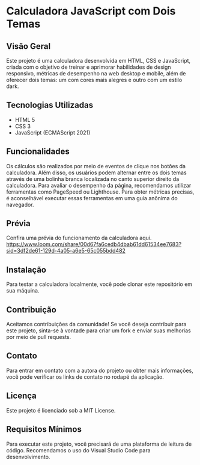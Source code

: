 # Calculadora JavaScript com Dois Temas


## Visão Geral

Este projeto é uma calculadora desenvolvida em HTML, CSS e JavaScript, criada com o objetivo de treinar e aprimorar habilidades de design responsivo, métricas de desempenho na web desktop e mobile, além de oferecer dois temas: um com cores mais alegres e outro com um estilo dark.


## Tecnologias Utilizadas

- HTML 5
- CSS 3
- JavaScript (ECMAScript 2021)


## Funcionalidades

Os cálculos são realizados por meio de eventos de clique nos botões da calculadora. Além disso, os usuários podem alternar entre os dois temas através de uma bolinha branca localizada no canto superior direito da calculadora. Para avaliar o desempenho da página, recomendamos utilizar ferramentas como PageSpeed ou Lighthouse. Para obter métricas precisas, é aconselhável executar essas ferramentas em uma guia anônima do navegador.


## Prévia

Confira uma prévia do funcionamento da calculadora aqui.
https://www.loom.com/share/00d67fa6cedb4dbab61dd61534ee7683?sid=3df2de61-129d-4a05-a6e5-65c055bdd482


## Instalação

Para testar a calculadora localmente, você pode clonar este repositório em sua máquina.


## Contribuição

Aceitamos contribuições da comunidade! Se você deseja contribuir para este projeto, sinta-se à vontade para criar um fork e enviar suas melhorias por meio de pull requests.


## Contato

Para entrar em contato com a autora do projeto ou obter mais informações, você pode verificar os links de contato no rodapé da aplicação.


## Licença

Este projeto é licenciado sob a MIT License.


## Requisitos Mínimos

Para executar este projeto, você precisará de uma plataforma de leitura de código. Recomendamos o uso do Visual Studio Code para desenvolvimento.

